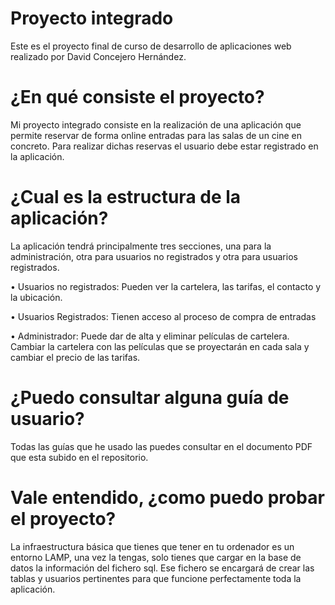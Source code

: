 # Proyecto integrado

Este es el proyecto final de curso de desarrollo de aplicaciones web realizado por David Concejero Hernández. 

# ¿En qué consiste el proyecto?

Mi proyecto integrado consiste en la realización de una aplicación que permite reservar de forma online entradas para las salas de un cine en concreto. Para realizar dichas reservas el usuario debe estar registrado en la aplicación. 

# ¿Cual es la estructura de la aplicación?

La aplicación tendrá principalmente tres secciones, una para la administración, otra para usuarios no registrados y otra para usuarios registrados.

• Usuarios no registrados: Pueden ver la cartelera, las tarifas, el contacto y la ubicación.

• Usuarios Registrados: Tienen acceso al proceso de compra de entradas

• Administrador: Puede dar de alta y eliminar películas de cartelera. Cambiar la cartelera con las películas que se proyectarán en cada sala y cambiar el precio de las tarifas.

# ¿Puedo consultar alguna guía de usuario?

Todas las guías que he usado las puedes consultar en el documento PDF que esta subido en el repositorio.

# Vale entendido, ¿como puedo probar el proyecto?

La infraestructura básica que tienes que tener en tu ordenador es un entorno LAMP, una vez la tengas, solo tienes que cargar en la base de datos la información del fichero sql. Ese fichero se encargará de crear las tablas y usuarios pertinentes para que funcione perfectamente toda la aplicación.
